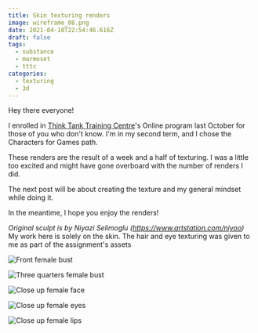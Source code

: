 ```yaml
---
title: Skin texturing renders
image: wireframe_08.png
date: 2021-04-10T22:54:46.616Z
draft: false
tags:
  - substance
  - marmoset
  - tttc
categories:
  - texturing
  - 3d
---
```

Hey there everyone! 

I enrolled in [Think Tank Training Centre](https://www.tttc.ca)'s Online program last October for those of you who don't know. I'm in my second term, and I chose the Characters for Games path.

These renders are the result of a week and a half of texturing. I was a little too excited and might have gone overboard with the number of renders I did.

The next post will be about creating the texture and my general mindset while doing it.

In the meantime, I hope you enjoy the renders!

*Original sculpt is by Niyazi Selimoglu (<https://www.artstation.com/niyoo>)*
My work here is solely on the skin. The hair and eye texturing was given to me as part of the assignment's assets

![Front female bust](skin_main-camera_fullquality_001.png)

![Three quarters female bust](skin_main-camera-0_fullquality_001.png)

![Close up female face](skin_main-camera-2_fullquality_001.png)

![Close up female eyes](skin_main-camera-3_fullquality_001.png)

![Close up female lips](skin_main-camera-1_fullquality_001.png)